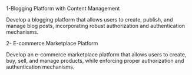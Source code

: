 1-Blogging Platform with Content Management

Develop a blogging platform that allows users to create, publish, and manage blog posts, incorporating robust authorization and authentication mechanisms.

 2- E-commerce Marketplace Platform

Develop an e-commerce marketplace platform that allows users to create, buy, sell, and manage products, while enforcing proper authorization and authentication mechanisms.